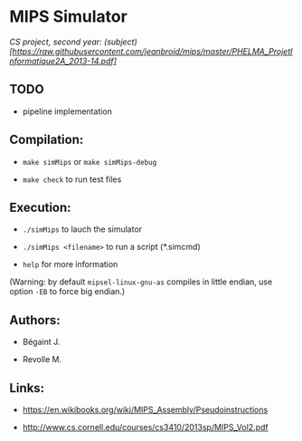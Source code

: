 MIPS Simulator
==============

_CS project, second year:
(subject)[https://raw.githubusercontent.com/jeanbroid/mips/master/PHELMA_ProjetInformatique2A_2013-14.pdf]_

TODO
----
* pipeline implementation

Compilation:
------------

* `make simMips` or `make simMips-debug`

* `make check` to run test files


Execution:
----------

* `./simMips` to lauch the simulator

* `./simMips <filename>` to run a script (*.simcmd)

* `help` for more information

(Warning: by default `mipsel-linux-gnu-as` compiles in little endian, use option `-EB` to force big endian.)


Authors:
--------

* Bégaint J.

* Revolle M.


Links:
------

* https://en.wikibooks.org/wiki/MIPS_Assembly/Pseudoinstructions

* http://www.cs.cornell.edu/courses/cs3410/2013sp/MIPS_Vol2.pdf
